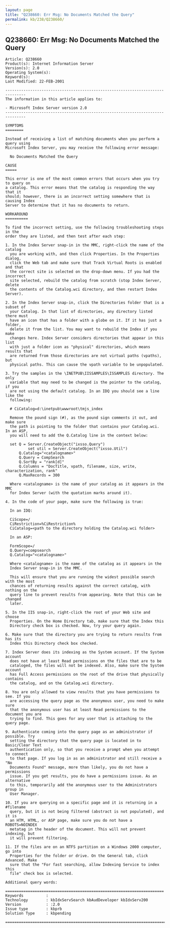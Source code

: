 ```yaml
---
layout: page
title: "Q238660: Err Msg: No Documents Matched the Query"
permalink: kb/238/Q238660/
---
```


## Q238660: Err Msg: No Documents Matched the Query

	Article: Q238660
	Product(s): Internet Information Server
	Version(s): 2.0
	Operating System(s): 
	Keyword(s): 
	Last Modified: 22-FEB-2001
	
	-------------------------------------------------------------------------------
	The information in this article applies to:
	
	- Microsoft Index Server version 2.0 
	-------------------------------------------------------------------------------
	
	SYMPTOMS
	========
	
	Instead of receiving a list of matching documents when you perform a query using
	Microsoft Index Server, you may receive the following error message:
	
	  No Documents Matched the Query
	
	CAUSE
	=====
	
	This error is one of the most common errors that occurs when you try to query on
	a catalog. This error means that the catalog is responding the way that it
	should; however, there is an incorrect setting somewhere that is causing Index
	Server to determine that it has no documents to return.
	
	WORKAROUND
	==========
	
	To find the incorrect setting, use the following troubleshooting steps in the
	order they are listed, and then test after each step:
	
	1. In the Index Server snap-in in the MMC, right-click the name of the catalog
	  you are working with, and then click Properties. In the Properties dialog,
	  click the Web tab and make sure that Track Virtual Roots is enabled and that
	  the correct site is selected on the drop-down menu. If you had the incorrect
	  site selected, rebuild the catalog from scratch (stop Index Server, delete
	  the contents of the Catalog.wci directory, and then restart Index Server).
	
	2. In the Index Server snap-in, click the Directories folder that is a subset of
	  your Catalog. In that list of directories, any directory listed there must
	  have an icon that has a folder with a globe on it. If it has just a folder,
	  delete it from the list. You may want to rebuild the Index if you make
	  changes here. Index Server considers directories that appear in this list
	  with just a folder icon as "physical" directories, which means results that
	  are returned from those directories are not virtual paths (vpaths), but
	  physical paths. This can cause the vpath variable to be unpopulated.
	
	3. Try the samples in the \INETPUB\IISSAMPLES\ISSAMPLES directory. The only
	  variable that may need to be changed is the pointer to the catalog, if you
	  are not using the default catalog. In an IDQ you should see a line like the
	  following:
	
	  # CiCatalog=d:\inetpub\wwwroot\tmjs_index
	
	  Remove the pound sign (#), as the pound sign comments it out, and make sure
	  the path is pointing to the folder that contains your Catalog.wci. In an ASP,
	  you will need to add the Q.Catalog line in the context below:
	
	  set Q = Server.CreateObject("ixsso.Query")
	          set util = Server.CreateObject("ixsso.Util")
	      Q.Catalog="<catalogname>"
	      Q.Query = CompSearch
	      Q.SortBy = "rank[d]"
	      Q.Columns = "DocTitle, vpath, filename, size, write, characterization, rank"
	      Q.MaxRecords = 300 
	
	  Where <catalogname> is the name of your catalog as it appears in the MMC
	  for Index Server (with the quotation marks around it).
	
	4. In the code of your page, make sure the following is true:
	
	  In an IDQ:
	
	  CiScope=/ 
	  CiRestriction=%CiRestriction%
	  CiCatalog=<path to the directory holding the Catalog.wci folder>
	
	  In an ASP:
	
	  FormScope=/ 
	  Q.Query=compsearch
	  Q.Catalog="<catalogname>"
	
	  Where <catalogname> is the name of the catalog as it appears in the
	  Index Server snap-in in the MMC.
	
	  This will ensure that you are running the widest possible search with the most
	  chances of returning results against the correct catalog, with nothing on the
	  query line to prevent results from appearing. Note that this can be changed
	  later.
	
	5. In the IIS snap-in, right-click the root of your Web site and choose
	  Properties. On the Home Directory tab, make sure that the Index this
	  Directory check box is checked. Now, try your query again.
	
	6. Make sure that the directory you are trying to return results from has its
	  Index this Directory check box checked.
	
	7. Index Server does its indexing as the System account. If the System account
	  does not have at least Read permissions on the files that are to be
	  cataloged, the files will not be indexed. Also, make sure the System account
	  has Full Access permissions on the root of the drive that physically contains
	  the catalog, and on the Catalog.wci directory.
	
	8. You are only allowed to view results that you have permissions to see. If you
	  are accessing the query page as the anonymous user, you need to make sure
	  that the anonymous user has at least Read permissions to the document you are
	  trying to find. This goes for any user that is attaching to the query page.
	
	9. Authenticate coming into the query page as an administrator if possible. Try
	  setting the directory that the query page is located in to Basic/Clear Text
	  authentication only, so that you receive a prompt when you attempt to connect
	  to that page. If you log in as an administrator and still receive a "No
	  Documents Found" message, more than likely, you do not have a permissions
	  issue. If you get results, you do have a permissions issue. As an alternative
	  to this, temporarily add the anonymous user to the Administrators group in
	  User Manager.
	
	10. If you are querying on a specific page and it is returning in a #filename
	  query, but it is not being filtered (abstract is not populated), and it is
	  an HTM, HTML, or ASP page, make sure you do not have a ROBOTS=NOINDEX
	  metatag in the header of the document. This will not prevent indexing, but
	  it will prevent filtering.
	
	11. If the files are on an NTFS partition on a Windows 2000 computer, go into
	  Properties for the folder or drive. On the General tab, click Advanced. Make
	  sure that the "For fast searching, allow Indexing Service to index this
	  file" check box is selected.
	
	Additional query words:
	
	======================================================================
	Keywords          :  
	Technology        : kbIdxServSearch kbAudDeveloper kbIdxServ200
	Version           : :2.0
	Issue type        : kbprb
	Solution Type     : kbpending
	
	=============================================================================
	
